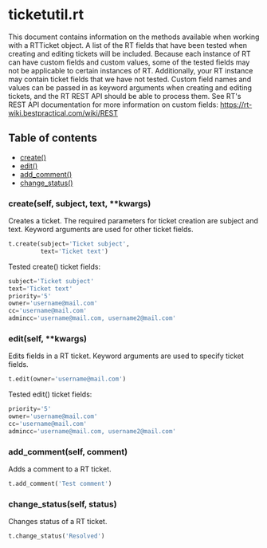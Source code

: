 # ticketutil.rt

This document contains information on the methods available when working
with a RTTicket object. A list of the RT fields that have 
been tested when creating and editing tickets will be included. Because 
each instance of RT can have custom fields and custom values, some 
of the tested fields may not be applicable to certain instances of 
RT. Additionally, your RT instance may contain ticket fields
that we have not tested. Custom field names and values can be passed in
as keyword arguments when creating and editing tickets, and the RT
REST API should be able to process them. See RT's REST API 
documentation for more information on custom fields: 
https://rt-wiki.bestpractical.com/wiki/REST

## Table of contents
- [create()](#create)
- [edit()](#edit)
- [add_comment()](#comment)
- [change_status()](#status)

### create(self, subject, text, \*\*kwargs) <a name="create"></a>

Creates a ticket. The required parameters for ticket creation are
subject and text. Keyword arguments are used for other ticket
fields.

```python
t.create(subject='Ticket subject',
         text='Ticket text')
```

Tested create() ticket fields:

```python
subject='Ticket subject'
text='Ticket text'
priority='5'
owner='username@mail.com'
cc='username@mail.com'
admincc='username@mail.com, username2@mail.com'
```

### edit(self, \*\*kwargs) <a name="edit"></a>

Edits fields in a RT ticket. Keyword arguments are used to 
specify ticket fields.

```python
t.edit(owner='username@mail.com')
```

Tested edit() ticket fields:

```python
priority='5'
owner='username@mail.com'
cc='username@mail.com'
admincc='username@mail.com, username2@mail.com'
```

### add_comment(self, comment) <a name="comment"></a>

Adds a comment to a RT ticket.

```python
t.add_comment('Test comment')
```

### change_status(self, status) <a name="status"></a>

Changes status of a RT ticket.

```python
t.change_status('Resolved')
```
